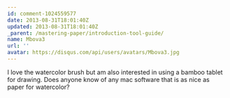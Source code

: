 ```yaml
---
id: comment-1024559577
date: 2013-08-31T18:01:40Z
updated: 2013-08-31T18:01:40Z
_parent: /mastering-paper/introduction-tool-guide/
name: Mbova3
url: ''
avatar: https://disqus.com/api/users/avatars/Mbova3.jpg
---
```


I love the watercolor brush but am also interested in using a bamboo tablet for
drawing. Does anyone know of any mac software that is as nice as paper for
watercolor?
